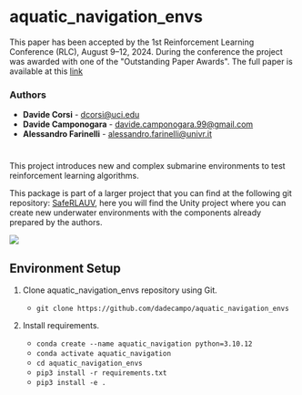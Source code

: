 # aquatic_navigation_envs
This paper has been accepted by the 1st Reinforcement Learning Conference (RLC), August 9–12, 2024.
During the conference the project was awarded with one of the "Outstanding Paper Awards".
The full paper is available at this [link](https://rlj.cs.umass.edu/2024/papers/Paper131.html)

### Authors
*  **Davide Corsi** - dcorsi@uci.edu
*  **Davide Camponogara** - davide.camponogara.99@gmail.com
*  **Alessandro Farinelli** - alessandro.farinelli@univr.it

#
This project introduces new and complex submarine environments to test reinforcement learning algorithms.

This package is part of a larger project that you can find at the following git repository: [SafeRLAUV](https://github.com/dadecampo/SafeRLAUV), here you will find the Unity project where you can create new underwater environments with the components already prepared by the authors.

![](https://i.imgur.com/oY8Z1El.jpg)
## Environment Setup
1. Clone aquatic_navigation_envs repository using Git.

   - `git clone https://github.com/dadecampo/aquatic_navigation_envs`
  
2. Install requirements.

   - `conda create --name aquatic_navigation python=3.10.12`
  	- `conda activate aquatic_navigation`
   - `cd aquatic_navigation_envs`
   - `pip3 install -r requirements.txt`
   - `pip3 install -e .`
